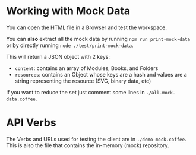 Working with Mock Data
=======================

You can open the HTML file in a Browser and test the workspace.

You can **also** extract all the mock data by running `npm run print-mock-data`
or by directly running `node ./test/print-mock-data`.

This will return a JSON object with 2 keys:

- `content`: contains an array of Modules, Books, and Folders
- `resources`: contains an Object whose keys are a hash and
     values are a string representing the resource (SVG, binary data, etc)


If you want to reduce the set just comment some lines in `./all-mock-data.coffee`.


API Verbs
==========

The Verbs and URLs used for testing the client are in `./demo-mock.coffee`.
This is also the file that contains the in-memory (mock) repository.
